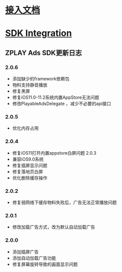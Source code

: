 # [接入文档](https://github.com/zplayads/PlayableAdsDemo-iOS/blob/master/README-CN.md)

# [SDK Integration](https://github.com/zplayads/PlayableAdsDemo-iOS/blob/master/README-EN.md)

## ZPLAY Ads SDK更新日志
### 2.0.6 
* 添加缺少的framework依赖包
* 物料支持静音播放
* 修复黑屏
* 修复iOS11.0-11.2系统内置AppStore无法问题
* 修改PlayableAdsDelegate ，减少不必要的api接口
### 2.0.5
* 优化内存占用
### 2.0.4
* 修复iOS11打开内置appstore白屏问题
2.0.3
* 兼容iOS9.0系统
* 修复插屏显示问题
* 修复落地页白屏
* 优化删除缓存操作
### 2.0.2
* 修复弱网络下缓存物料失败后，广告无法正常播放问题
### 2.0.1
* 修改加载广告方式，改为默认自动加载广告
### 2.0.0
* 添加插屏广告
* 添加自动加载广告功能
* 修复屏幕旋转导致的画面显示问题
